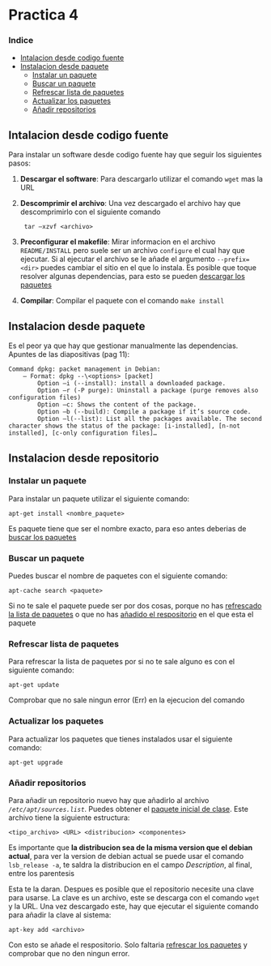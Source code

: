 # Practica 4

### Indice

- [Intalacion desde codigo fuente](#rep_inst)
- [Instalacion desde paquete](#inst_pack)
    - [Instalar un paquete](#apt_install)
    - [Buscar un paquete](#apt_search)
    - [Refrescar lista de paquetes](#apt_update)
    - [Actualizar los paquetes](#apt_upgrade)
    - [Añadir repositorios](#apt_add_repository)

## Intalacion desde codigo fuente <a id="rep_inst">

Para instalar un software desde codigo fuente hay que seguir los siguientes pasos:

1. **Descargar el software**: Para descargarlo utilizar el comando ``wget`` mas la URL
2. **Descomprimir el archivo**: Una vez descargado el archivo hay que descomprimirlo con el siguiente comando

        tar –xzvf <archivo>
3. **Preconfigurar el makefile**: Mirar informacion en el archivo ``README/INSTALL`` pero suele ser un archivo ``configure`` el cual hay que ejecutar. Si al ejecutar el archivo se le añade el argumento ``--prefix=<dir>`` puedes cambiar el sitio en el que lo instala. Es posible que toque resolver algunas dependencias, para esto se pueden [descargar los paquetes](#inst_rep)
4. **Compilar**: Compilar el paquete con el comando ``make install``

## Instalacion desde paquete <a id="inst_pack">

Es el peor ya que hay que gestionar manualmente las dependencias. Apuntes de las diapositivas (pag 11):

    Command dpkg: packet management in Debian: 
        – Format: dpkg --\<options> [packet]
            Option –i (--install): install a downloaded package.
            Option –r (-P purge): Uninstall a package (purge removes also configuration files)
            Option –c: Shows the content of the package.
            Option –b (--build): Compile a package if it’s source code.
            Option –l(--list): List all the packages available. The second character shows the status of the package: [i-installed], [n-not installed], [c-only configuration files]…

## Instalacion desde repositorio <a id="inst_rep">

### Instalar un paquete <a id="apt_install">

Para instalar un paquete utilizar el siguiente comando:

~~~
apt-get install <nombre_paquete>
~~~

Es paquete tiene que ser el nombre exacto, para eso antes deberias de [buscar los paquetes](#apt_search)

### Buscar un paquete <a id="apt_search">

Puedes buscar el nombre de paquetes con el siguiente comando:

~~~
apt-cache search <paquete>
~~~

Si no te sale el paquete puede ser por dos cosas, porque no has [refrescado la lista de paquetes](#apt_update) o que no has [añadido el respositorio](#apt_add_repository) en el que esta el paquete

### Refrescar lista de paquetes <a id="apt_update">

Para refrescar la lista de paquetes por si no te sale alguno es con el siguiente comando:

~~~
apt-get update
~~~

Comprobar que no sale ningun error (Err) en la ejecucion del comando

### Actualizar los paquetes <a id="apt_upgrade">

Para actualizar los paquetes que tienes instalados usar el siguiente comando:

~~~
apt-get upgrade
~~~

### Añadir repositorios <a id="apt_add_repository">

Para añadir un repositorio nuevo hay que añadirlo al archivo *``/etc/apt/sources.list``*. Puedes obtener el [paquete inicial de clase](recursos/sources.list). Este archivo tiene la siguiente estructura:

~~~
<tipo_archivo> <URL> <distribucion> <componentes>
~~~

Es importante que **la distribucion sea de la misma version que el debian actual**, para ver la version de debian actual se puede usar el comando ``lsb_release -a``, te saldra la distribucion en el campo *Description*, al final, entre los parentesis

Esta te la daran. Despues es posible que el repositorio necesite una clave para usarse. La clave es un archivo, este se descarga con el comando ``wget`` y la URL. Una vez descargado este, hay que ejecutar el siguiente comando para añadir la clave al sistema:

~~~
apt-key add <archivo>
~~~

Con esto se añade el respositorio. Solo faltaria [refrescar los paquetes](#apt_update) y comprobar que no den ningun error.